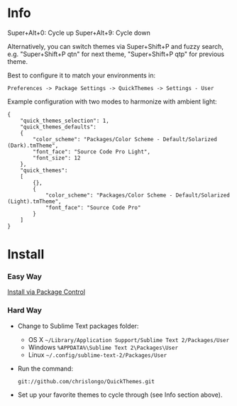 # Info

Super+Alt+0: Cycle up
Super+Alt+9: Cycle down

Alternatively, you can switch themes via Super+Shift+P and fuzzy search, e.g. "Super+Shift+P qtn" for next theme, "Super+Shift+P qtp" for previous theme.

Best to configure it to match your environments in:

`Preferences -> Package Settings -> QuickThemes -> Settings - User`

Example configuration with two modes to harmonize with ambient light:

    {
        "quick_themes_selection": 1,
        "quick_themes_defaults":
        {
            "color_scheme": "Packages/Color Scheme - Default/Solarized (Dark).tmTheme",
            "font_face": "Source Code Pro Light",
            "font_size": 12
        },
        "quick_themes":
        [
            {},
            {
                "color_scheme": "Packages/Color Scheme - Default/Solarized (Light).tmTheme",
                "font_face": "Source Code Pro"
            }
        ]
    }
    


# Install 

### Easy Way

[Install via Package Control](http://wbond.net/sublime_packages/package_control)

### Hard Way

* Change to Sublime Text packages folder:

    * OS X `~/Library/Application Support/Sublime Text 2/Packages/User`
    * Windows `%APPDATA%\Sublime Text 2\Packages\User`
    * Linux `~/.config/sublime-text-2/Packages/User`

* Run the command:

    `git://github.com/chrislongo/QuickThemes.git`

* Set up your favorite themes to cycle through (see Info section above).
